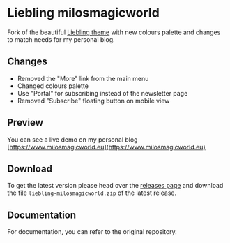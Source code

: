 # Liebling milosmagicworld

Fork of the beautiful [Liebling theme](https://github.com/eddiesigner/liebling) with new colours palette and changes to match needs for my personal blog.

## Changes
 - Removed the "More" link from the main menu
 - Changed colours palette
 - Use "Portal" for subscribing instead of the newsletter page
 - Removed "Subscribe" floating button on mobile view  

## Preview

You can see a live demo on my personal blog [https://www.milosmagicworld.eu](https://www.milosmagicworld.eu)

## Download

To get the latest version please head over the [releases page](https://github.com/miloleoelia/liebling-milosmagicworld/releases) and download the file `liebling-milosmagicworld.zip` of the latest release.

## Documentation
For documentation, you can refer to the original repository.
